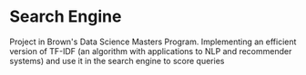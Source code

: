 # Search Engine
Project in Brown's Data Science Masters Program. Implementing an efficient version of TF-IDF (an algorithm with applications to NLP and recommender systems) and use it in the search engine to score queries

